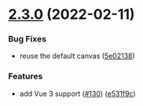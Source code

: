 # [2.3.0](https://github.com/alexandermendes/vue-confetti/compare/v2.2.1...v2.3.0) (2022-02-11)


### Bug Fixes

* reuse the default canvas ([5e02138](https://github.com/alexandermendes/vue-confetti/commit/5e02138))


### Features

* add Vue 3 support ([#130](https://github.com/alexandermendes/vue-confetti/issues/130)) ([e531f9c](https://github.com/alexandermendes/vue-confetti/commit/e531f9c))
